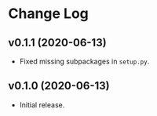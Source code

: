 # Change Log



## v0.1.1 (2020-06-13)

* Fixed missing subpackages in `setup.py`.



## v0.1.0 (2020-06-13)

* Initial release.

